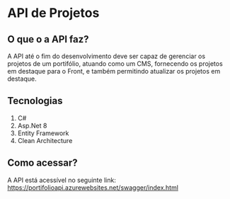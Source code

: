 # API de Projetos

## O que o a API faz?
A API até o fim do desenvolvimento deve ser capaz de gerenciar os projetos de um portifólio, atuando como um CMS, fornecendo os projetos em destaque para o Front, e também permitindo atualizar os projetos em destaque.
## Tecnologias 
1. C#
2. Asp.Net 8
3. Entity Framework
4. Clean Architecture


## Como acessar?
A API está acessível no seguinte link: https://portifolioapi.azurewebsites.net/swagger/index.html
